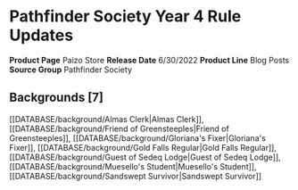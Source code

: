 ﻿---
id: '128'
name: Pathfinder Society Year 4 Rule Updates
rarity: Common
type: Source

---
# Pathfinder Society Year 4 Rule Updates

**Product Page** Paizo Store
**Release Date** 6/30/2022
**Product Line** Blog Posts
**Source Group** Pathfinder Society

## Backgrounds [7]

[[DATABASE/background/Almas Clerk|Almas Clerk]], [[DATABASE/background/Friend of Greensteeples|Friend of Greensteeples]], [[DATABASE/background/Gloriana's Fixer|Gloriana's Fixer]], [[DATABASE/background/Gold Falls Regular|Gold Falls Regular]], [[DATABASE/background/Guest of Sedeq Lodge|Guest of Sedeq Lodge]], [[DATABASE/background/Muesello's Student|Muesello's Student]], [[DATABASE/background/Sandswept Survivor|Sandswept Survivor]]